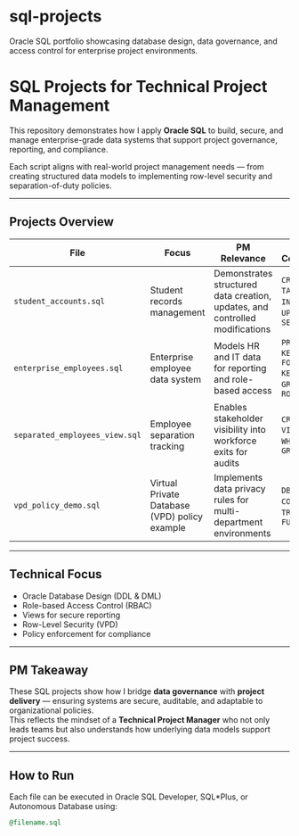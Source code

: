 # sql-projects
Oracle SQL portfolio showcasing database design, data governance, and access control for enterprise project environments.

# SQL Projects for Technical Project Management

This repository demonstrates how I apply **Oracle SQL** to build, secure, and manage enterprise-grade data systems that support project governance, reporting, and compliance.

Each script aligns with real-world project management needs — from creating structured data models to implementing row-level security and separation-of-duty policies.

---

## Projects Overview

| File | Focus | PM Relevance | SQL Concepts |
|------|--------|--------------|---------------|
| `student_accounts.sql` | Student records management | Demonstrates structured data creation, updates, and controlled modifications | `CREATE TABLE`, `INSERT`, `UPDATE`, `SELECT` |
| `enterprise_employees.sql` | Enterprise employee data system | Models HR and IT data for reporting and role-based access | `PRIMARY KEY`, `FOREIGN KEY`, `GRANT`, `ROLE` |
| `separated_employees_view.sql` | Employee separation tracking | Enables stakeholder visibility into workforce exits for audits | `CREATE VIEW`, `WHERE`, `GRANT` |
| `vpd_policy_demo.sql` | Virtual Private Database (VPD) policy example | Implements data privacy rules for multi-department environments | `DBMS_RLS`, `CONTEXT`, `TRIGGER`, `FUNCTION` |

---

## Technical Focus
- Oracle Database Design (DDL & DML)
- Role-based Access Control (RBAC)
- Views for secure reporting
- Row-Level Security (VPD)
- Policy enforcement for compliance

---

## PM Takeaway
These SQL projects show how I bridge **data governance** with **project delivery** — ensuring systems are secure, auditable, and adaptable to organizational policies.  
This reflects the mindset of a **Technical Project Manager** who not only leads teams but also understands how underlying data models support project success.

---

## How to Run
Each file can be executed in Oracle SQL Developer, SQL*Plus, or Autonomous Database using:
```sql
@filename.sql

